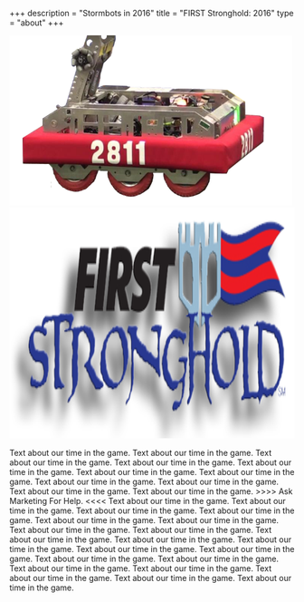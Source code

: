+++
description = "Stormbots in 2016"
title = "FIRST Stronghold: 2016"
type = "about"
+++

<img style="text-align: right" src="/images/RobotsIcons/2016-robot.png" width="500" height="300"/>
<img style="text-align: right" src="/images/games/firststronghold.png" width="530" height="408"/>
<br />
<p>
Text about our time in the game. Text about our time in the game. Text about our time in the game. Text about our time in the game. Text about our time in the game. Text about our time in the game. Text about our time in the game. Text about our time in the game. Text about our time in the game. Text about our time in the game. Text about our time in the game. >>>> Ask Marketing For Help. <<<< Text about our time in the game. Text about our time in the game. Text about our time in the game. Text about our time in the game. Text about our time in the game. Text about our time in the game. Text about our time in the game. Text about our time in the game. Text about our time in the game. Text about our time in the game. Text about our time in the game. Text about our time in the game. Text about our time in the game. Text about our time in the game. Text about our time in the game. Text about our time in the game. Text about our time in the game. Text about our time in the game. Text about our time in the game. Text about our time in the game.
</p>

